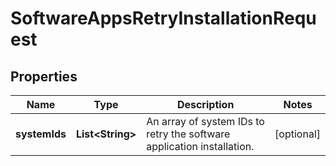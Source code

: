 

# SoftwareAppsRetryInstallationRequest


## Properties

| Name | Type | Description | Notes |
|------------ | ------------- | ------------- | -------------|
|**systemIds** | **List&lt;String&gt;** | An array of system IDs to retry the software application installation. |  [optional] |



